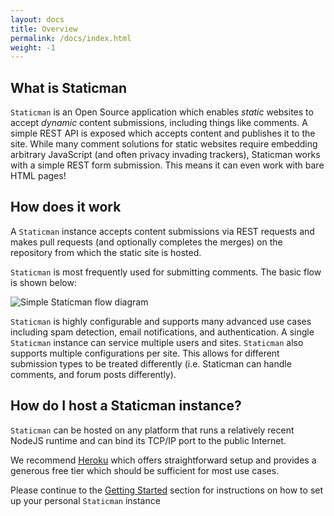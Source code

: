 ```yaml
---
layout: docs
title: Overview
permalink: /docs/index.html
weight: -1
---
```


## What is Staticman

`Staticman` is an Open Source application which enables *static* websites to accept *dynamic* content submissions, including things like comments. A simple REST API is exposed which accepts content and publishes it to the site. While many comment solutions for static websites require embedding arbitrary JavaScript (and often privacy invading trackers), Staticman works with a simple REST form submission. This means it can even work with bare HTML pages!

## How does it work

A `Staticman` instance accepts content submissions via REST requests and makes pull requests (and optionally completes the merges) on the repository from which the static site is hosted.

`Staticman` is most frequently used for submitting comments. The basic flow is shown below:

![Simple Staticman flow diagram](http://www.plantuml.com/plantuml/png/TP1DQiD038NtFiKZ-rx0Yn98ImXTn3I1hlsZkeAnnXrf6dBxZkDnWXS1BupUq_VPsghLmUBWYit9QkCMNzGe6srGAwONlBmYPqCjE4ZQa3RdoxX4TJoTqNen4eF6Pc1LzbBSApVEdWrLy7_SKRWHUhOI-_SpBhCM3rE2VNDVfCQq-b0zhIvwNKidHVwyGBKHnkWS0lr6KhlZ4x1S9RdTuVYHHZfwKPhR6JdP0ZVHV41wTeVT6mOAFIcgpnLtpZeQdR_cexAqBdOiFUo787Hnr_bgbfJBZnHRaYuExXy0)


`Staticman` is highly configurable and supports many advanced use cases including spam detection, email notifications, and authentication. A single `Staticman` instance can service multiple users and sites. `Staticman` also supports multiple configurations per site. This allows for different submission types to be treated differently (i.e. Staticman can handle comments, and forum posts differently).

## How do I host a Staticman instance?

`Staticman` can be hosted on any platform that runs a relatively recent NodeJS runtime and can bind its TCP/IP port to the public Internet.

We recommend [Heroku](https://www.heroku.com/) which offers straightforward setup and provides a generous free tier which should be sufficient for most use cases.

Please continue to the [Getting Started](/docs/getting-started) section for instructions on how to set up your personal `Staticman` instance
